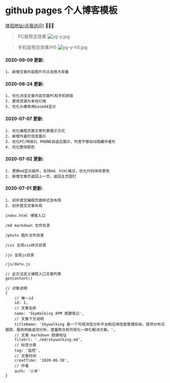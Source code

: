 # github pages 个人博客模板

[体验地址(点我访问)](http://www.blogyg.cn/) 🚀🚀🚀

> PC版预览效果
![yg-y.jpg](http://ww1.sinaimg.cn/large/a760927bgy1ggskeaxlz2j214b1stk1r.jpg)

> 手机版预览效果/H5
![yg-y-h5.jpg](http://ww1.sinaimg.cn/large/a760927bgy1ggskgtqx3mj21gi0tjthp.jpg)
#### 2020-09-09 更新:
```
1. 新增文章内容图片可点击放大观看
```

#### 2020-08-24 更新:
```
1. 优化浏览文章内容页面PC和手机排版
2. 更改资源为本地引用
3. 优化头像改用base64显示
```

#### 2020-07-07 更新:
```
1. 优化编程页面文章列表展示方式
2. 新增作者栏信息展示
3. 优化PC/MOBIL PHONE自适应展示，列宽不够自动隐藏作者栏
4. 优化整体配色
```

#### 2020-07-02 更新:
```
1. 更换md显示插件，支持md、html格式，优化代码块背景色
2. 新增文章页返回上一页，返回主页固钉
```

#### 2020-07-01 更新:
```
1. 初步提交编程页面样式及布局
2. 初步提交文章布局
```

`index.html 博客入口`

`/md markdown 文件目录`

`/photo 图片文件目录`

`/css 全局css样式目录`

`/js 全局js目录`

```
/js/data.js

// 此方法定义编程入口文章列表
getContent()

// 对象说明
{
    // 唯一id
    id: 1,
    // 文章名称
    name: 'SkyWalking APM 搭建笔记',
    // 文章下方说明
    titleName: 'Skywalking 是一个可观测性分析平台和应用性能管理系统。提供分布式跟踪，服务网格遥测分析，度量聚合和可视化一体化解决方案。',
    // 文章 markdown 链接地址
    fileUrl: './md/skywalking.md',
    // 标签分类
    tag: '监控',
    // 文章时间
    creatTime: '2020-06-30',
    // 作者
    auth: '小羊'
}
```
